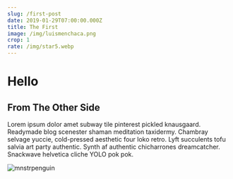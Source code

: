 ```yaml
---
slug: /first-post
date: 2019-01-29T07:00:00.000Z
title: The First
image: /img/luismenchaca.png
crop: 1
rate: /img/star5.webp
---
```

# Hello

## From The Other Side

Lorem ipsum dolor amet subway tile pinterest pickled knausgaard. Readymade blog scenester shaman meditation taxidermy. Chambray selvage yuccie, cold-pressed aesthetic four loko retro. Lyft succulents tofu salvia art party authentic. Synth af authentic chicharrones dreamcatcher. Snackwave helvetica cliche YOLO pok pok.

![mnstrpenguin](/img/luismenchaca_112px.png)
